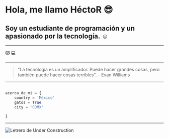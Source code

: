 # Hola, me llamo HéctoR :sunglasses:

## Soy un estudiante de programación y un apasionado por la tecnología. :relaxed:

--------

:pouting_cat: :computer:



---

> "La tecnología es un amplificador. Puede hacer grandes cosas, pero también puede hacer cosas terribles". - Evan Williams

---

```Python

acerca_de_mi = {
    country = 'México'
    gatos = True
    city = 'CDMX'

}
```
---

![Letrero  de Under Construction](https://th.bing.com/th/id/R.35511bc1bb27780b7015aed8e95dced8?rik=HXregavchIkp9w&pid=ImgRaw&r=0)


<!--
**hec-man/hec-man** is a ✨ _special_ ✨ repository because its `README.md` (this file) appears on your GitHub profile.

Here are some ideas to get you started:

- 🔭 I’m currently working on ...
- 🌱 I’m currently learning ...
- 👯 I’m looking to collaborate on ...
- 🤔 I’m looking for help with ...
- 💬 Ask me about ...
- 📫 How to reach me: ...
- 😄 Pronouns: ...
- ⚡ Fun fact: ...
-->



